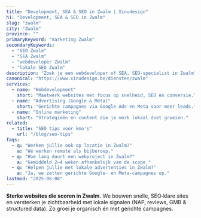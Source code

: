 ```yaml
---
title: "Development, SEA & SEO in Zwalm | Xinudesign"
h1: "Development, SEA & SEO in Zwalm"
slug: "zwalm"
city: "Zwalm"
province: ""
primaryKeyword: "marketing Zwalm"
secondaryKeywords:
  - "SEO Zwalm"
  - "SEA Zwalm"
  - "webdeveloper Zwalm"
  - "lokale SEO Zwalm"
description: "Zoek je een webdeveloper of SEA, SEO‑specialist in Zwalm? Xinudesign helpt kmo’s met snelle, vindbare websites, AI‑marketing en lokale SEO."
canonical: "https://www.xinudesign.be/diensten/zwalm"
services:
  - name: "Webdevelopment"
    short: "Maatwerk websites met focus op snelheid, SEO en conversie."
  - name: "Advertising (Google & Meta)"
    short: "Gerichte campagnes via Google Ads en Meta voor meer leads."
  - name: "Online marketing"
    short: "Strategieën en content die je merk lokaal doet groeien."
related:
  - title: "SEO tips voor kmo's"
    url: "/blog/seo-tips"
faqs:
  - q: "Werken jullie ook op locatie in Zwalm?"
    a: "We werken remote als bijberoep."
  - q: "Hoe lang duurt een webproject in Zwalm?"
    a: "Gemiddeld 2–4 weken afhankelijk van de scope."
  - q: "Helpen jullie met lokale advertenties in Zwalm?"
    a: "Ja, we zetten gerichte Google- en Meta-campagnes op."
lastmod: "2025-08-08"
---
```


**Sterke websites die scoren in Zwalm.**
We bouwen snelle, SEO‑klare sites en versterken je zichtbaarheid met lokale signalen (NAP, reviews, GMB & structured data). Zo groei je organisch én met gerichte campagnes.
